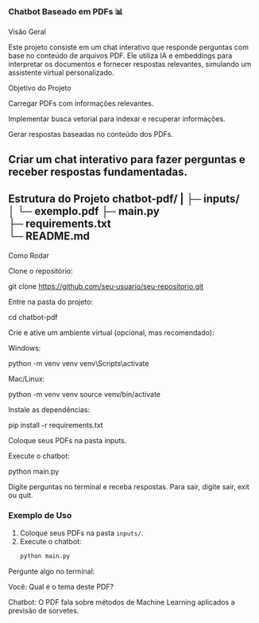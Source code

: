 ### Chatbot Baseado em PDFs 📊

Visão Geral

Este projeto consiste em um chat interativo que responde perguntas com base no conteúdo de arquivos PDF. Ele utiliza IA e embeddings para interpretar os documentos e fornecer respostas relevantes, simulando um assistente virtual personalizado.

Objetivo do Projeto

Carregar PDFs com informações relevantes.

Implementar busca vetorial para indexar e recuperar informações.

Gerar respostas baseadas no conteúdo dos PDFs.

Criar um chat interativo para fazer perguntas e receber respostas fundamentadas.
--------------------------------------------------------------------------------------
Estrutura do Projeto
chatbot-pdf/
|
├─ inputs/             
│   └─ exemplo.pdf
├─ main.py             
├─ requirements.txt    
└─ README.md           
-----------------------------------------------------------------------------------------------------------
Como Rodar

Clone o repositório:

git clone https://github.com/seu-usuario/seu-repositorio.git


Entre na pasta do projeto:

cd chatbot-pdf


Crie e ative um ambiente virtual (opcional, mas recomendado):

Windows:

python -m venv venv
venv\Scripts\activate


Mac/Linux:

python -m venv venv
source venv/bin/activate


Instale as dependências:

pip install -r requirements.txt


Coloque seus PDFs na pasta inputs.

Execute o chatbot:

python main.py


Digite perguntas no terminal e receba respostas. Para sair, digite sair, exit ou quit.

### Exemplo de Uso

1. Coloque seus PDFs na pasta `inputs/`.
2. Execute o chatbot:
   ```bash
   python main.py

Pergunte algo no terminal: 

Você: Qual é o tema deste PDF?

Chatbot: O PDF fala sobre métodos de Machine Learning aplicados a previsão de sorvetes.
